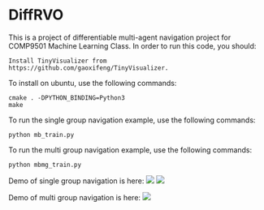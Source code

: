 # DiffRVO
This is a project of differentiable multi-agent navigation project for COMP9501 Machine Learning Class. In order to run this code, you should:
```
Install TinyVisualizer from https://github.com/gaoxifeng/TinyVisualizer.
```
To install on ubuntu, use the following commands:
```
cmake . -DPYTHON_BINDING=Python3
make
```
To run the single group navigation example, use the following commands:
```
python mb_train.py
```
To run the multi group navigation example, use the following commands:
```
python mbmg_train.py
```
Demo of single group navigation is here:
<img src="https://github.com/XiaohanYE99/DiffRVO/master/single1.avi">
<img src="https://github.com/XiaohanYE99/DiffRVO/master/single2.avi">

Demo of multi group navigation is here:
<img src="https://github.com/XiaohanYE99/DiffRVO/master/multi0.avi">
